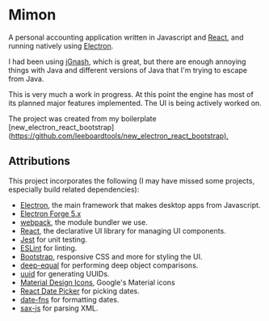 # Mimon
A personal accounting application written in Javascript and [React](https://reactjs.org/), and running natively using [Electron](https://electronjs.org/).

I had been using [jGnash](https://sourceforge.net/projects/jgnash/), which is great, but there are enough annoying things with Java and different versions of Java that I'm trying to escape from Java.

This is very much a work in progress. At this point the engine has most of its planned major features implemented. The UI is being actively worked on.

The project was created from my boilerplate [new_electron_react_bootstrap](<https://github.com/leeboardtools/new_electron_react_bootstrap).>

## Attributions
This project incorporates the following (I may have missed some projects, especially build related dependencies):

- [Electron](https://electronjs.org/), the main framework that makes desktop apps from Javascript.
- [Electron Forge 5.x](https://github.com/electron-userland/electron-forge/tree/5.x)
- [webpack](https://webpack.js.org/), the module bundler we use.
- [React](https://reactjs.org/), the declarative UI library for managing UI components.
- [Jest](https://jestjs.io/) for unit testing.
- [ESLint](https://eslint.org/) for linting.
- [Bootstrap](https://getbootstrap.com/), responsive CSS and more for styling the UI.
- [deep-equal](https://www.npmjs.com/package/deep-equal) for performing deep object comparisons.
- [uuid](https://github.com/kelektiv/node-uuid#readme) for generating UUIDs.
- [Material Design Icons](https://material.io/resources/icons/?style=baseline), Google's Material icons
- [React Date Picker](https://github.com/Hacker0x01/react-datepicker) for picking dates.
- [date-fns](https://date-fns.org/) for formatting dates.
- [sax-js](https://www.npmjs.com/package/sax) for parsing XML.
